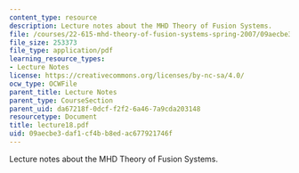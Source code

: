 ```yaml
---
content_type: resource
description: Lecture notes about the MHD Theory of Fusion Systems.
file: /courses/22-615-mhd-theory-of-fusion-systems-spring-2007/09aecbe3daf1cf4bb8edac677921746f_lecture18.pdf
file_size: 253373
file_type: application/pdf
learning_resource_types:
- Lecture Notes
license: https://creativecommons.org/licenses/by-nc-sa/4.0/
ocw_type: OCWFile
parent_title: Lecture Notes
parent_type: CourseSection
parent_uid: da67218f-0dcf-f2f2-6a46-7a9cda203148
resourcetype: Document
title: lecture18.pdf
uid: 09aecbe3-daf1-cf4b-b8ed-ac677921746f
---
```

Lecture notes about the MHD Theory of Fusion Systems.